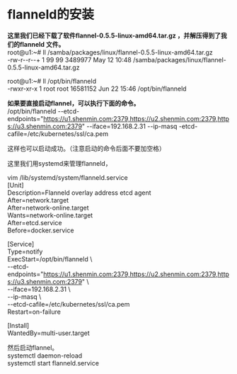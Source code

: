# flanneld的安装

**这里我们已经下载了软件flannel-0.5.5-linux-amd64.tar.gz ，并解压得到了我们的flanneld 文件。</br>**
root@u1:~# ll /samba/packages/linux/flannel-0.5.5-linux-amd64.tar.gz </br>
-rw-r--r--+ 1 99 99 3489977 May 12 10:48 /samba/packages/linux/flannel-0.5.5-linux-amd64.tar.gz</br>


root@u1:~# ll /opt/bin/flanneld </br>
-rwxr-xr-x 1 root root 16581152 Jun 22 15:46 /opt/bin/flanneld</br>

**如果要直接启动flannel，可以执行下面的命令。**   </br>
/opt/bin/flanneld --etcd-endpoints="https://u1.shenmin.com:2379,https://u2.shenmin.com:2379,https://u3.shenmin.com:2379" --iface=192.168.2.31 --ip-masq -etcd-cafile=/etc/kubernetes/ssl/ca.pem </br>

这样也可以启动成功。（注意启动的命令后面不要加空格）

这里我们用systemd来管理flanneld， </br>

vim /lib/systemd/system/flanneld.service</br>
[Unit]</br>
Description=Flanneld overlay address etcd agent</br>
After=network.target</br>
After=network-online.target</br>
Wants=network-online.target</br>
After=etcd.service</br>
Before=docker.service</br>

[Service]</br>
Type=notify</br>
ExecStart=/opt/bin/flanneld \ </br>
  --etcd-endpoints="https://u1.shenmin.com:2379,https://u2.shenmin.com:2379,https://u3.shenmin.com:2379" \ </br>
  --iface=192.168.2.31 \ </br>
  --ip-masq \ </br>
  --etcd-cafile=/etc/kubernetes/ssl/ca.pem</br>
Restart=on-failure</br>

[Install]</br>
WantedBy=multi-user.target</br>

然后启动flannel。</br>
systemctl daemon-reload  </br>
systemctl start flanneld.service  </br>

